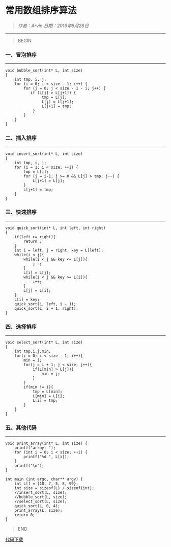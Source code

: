 
# 常用数组排序算法

> *作者：Arvin 日期：2016年8月26日*

---------------------------------

>BEGIN

### 一、冒泡排序
---------------------------------
    void bubble_sort(int* L, int size)
    {
        int tmp, i, j;
        for (i = 0; i < size - 1; i++) {
            for (j = 0; j < size - 1 - i; j++) {
               if (L[j] > L[j+1]) {
                    tmp = L[j];
                    L[j] = L[j+1];
                    L[j+1] = tmp;
                }
            }
        }
    }
    
### 二、插入排序
---------------------------------
    void insert_sort(int* L, int size)
    {
	    int tmp, i, j;
	    for (i = 1; i < size; ++i) {
		    tmp = L[i];
		    for (j = i-1; j >= 0 && L[j] > tmp; j--) {
			    L[j+1] = L[j];
		    }
		    L[j+1] = tmp;
	    }
    }

### 三、快速排序
---------------------------------
    void quick_sort(int* L, int left, int right)
    {
        if(left >= right){
            return ;
        }
        int i = left, j = right, key = L[left];
        while(i < j){
            while(i < j && key <= L[j]){
                j--;
            }
            L[i] = L[j];
            while(i < j && key >= L[i]){
                i++;
            }
            L[j] = L[i];
        }
        L[i] = key;
        quick_sort(L, left, i - 1);
        quick_sort(L, i + 1, right);
    }

### 四、选择排序
---------------------------------
    void select_sort(int* L, int size)
    {
        int tmp,i,j,min;
        for(i = 0; i < size - 1; i++){
            min = i;
            for(j = i + 1; j < size; j++){
                if(L[min] > L[j]){
                    min = j;
                }
            }
            if(min != i){
                tmp = L[min];
                L[min] = L[i];
                L[i] = tmp;
            }
        }
    }

### 五、其他代码
---------------------------------
    void print_array(int* L, int size) {
	    printf("array: ");
	    for (int i = 0; i < size; ++i) {
		    printf("%d ", L[i]);
	    }
	    printf("\n");
    }

    int main (int argc, char** argv) {
	    int L[] = {18, 7, 5, 8, 99};
	    int size = sizeof(L) / sizeof(int);
	    //insert_sort(L, size);
        //bubble_sort(L, size);
        //select_sort(L, size);
        quick_sort(L, 0, 4);
        print_array(L, size);
	    return 0;
    }

>END

[代码下载](documents/array_sort.zip)

